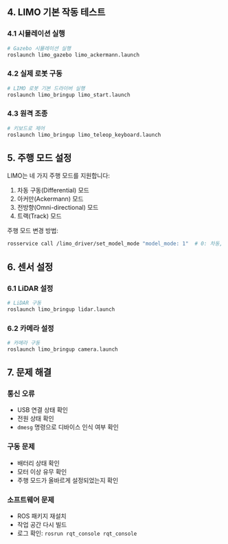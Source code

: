 
## 4. LIMO 기본 작동 테스트

### 4.1 시뮬레이션 실행

```bash
# Gazebo 시뮬레이션 실행
roslaunch limo_gazebo limo_ackermann.launch
```

### 4.2 실제 로봇 구동

```bash
# LIMO 로봇 기본 드라이버 실행
roslaunch limo_bringup limo_start.launch
```

### 4.3 원격 조종

```bash
# 키보드로 제어
roslaunch limo_bringup limo_teleop_keyboard.launch
```

## 5. 주행 모드 설정

LIMO는 네 가지 주행 모드를 지원합니다:
1. 차동 구동(Differential) 모드
2. 아커만(Ackermann) 모드
3. 전방향(Omni-directional) 모드
4. 트랙(Track) 모드

주행 모드 변경 방법:
```bash
rosservice call /limo_driver/set_model_mode "model_mode: 1"  # 0: 차동, 1: 아커만, 2: 전방향, 3: 트랙
```

## 6. 센서 설정

### 6.1 LiDAR 설정

```bash
# LiDAR 구동
roslaunch limo_bringup lidar.launch
```

### 6.2 카메라 설정

```bash
# 카메라 구동
roslaunch limo_bringup camera.launch
```

## 7. 문제 해결

### 통신 오류
- USB 연결 상태 확인
- 전원 상태 확인
- `dmesg` 명령으로 디바이스 인식 여부 확인

### 구동 문제
- 배터리 상태 확인
- 모터 이상 유무 확인
- 주행 모드가 올바르게 설정되었는지 확인

### 소프트웨어 문제
- ROS 패키지 재설치
- 작업 공간 다시 빌드
- 로그 확인: `rosrun rqt_console rqt_console`
